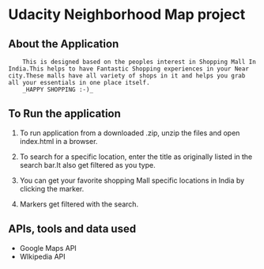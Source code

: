 # Udacity Neighborhood Map project

## About the Application
		This is designed based on the peoples interest in Shopping Mall In India.This helps to have Fantastic Shopping experiences in your Near city.These malls have all variety of shops in it and helps you grab all your essentials in one place itself.
		_HAPPY SHOPPING :-)_

## To Run the application

1. To run  application from a downloaded .zip, unzip the files and open index.html in a browser.

2. To search for a specific location, enter the title as originally listed in the search bar.It also get filtered as you type. 

3. You can get your favorite shopping Mall specific locations  in India by clicking the marker.

4. Markers get filtered with the search.

## APIs, tools and data used

* Google Maps API
* WIkipedia API
